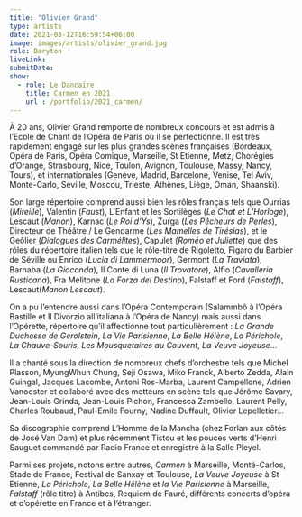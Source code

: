 ```yaml
---
title: "Olivier Grand"
type: artists
date: 2021-03-12T16:59:54+06:00
image: images/artists/olivier_grand.jpg
role: Baryton
liveLink: 
submitDate: 
show:
  - role: Le Dancaïre
    title: Carmen en 2021
    url : /portfolio/2021_carmen/
---
```



À 20 ans, Olivier Grand remporte de nombreux concours et est admis à l’Ecole 
de Chant de l’Opéra de Paris où il se perfectionne.
Il est très rapidement engagé sur les plus grandes scènes françaises 
(Bordeaux, Opéra de Paris, Opéra Comique, Marseille, St Etienne, Metz, Chorégies d’Orange, 
Strasbourg, Nice, Toulon, Avignon, Toulouse, Massy, Nancy, Tours), 
et internationales (Genève, Madrid, Barcelone, Venise, Tel Aviv, Monte-Carlo, Séville, Moscou, 
Trieste, Athènes, Liège, Oman, Shaanski).

Son large répertoire comprend aussi bien les rôles français tels que Ourrias (*Mireille*), 
Valentin (*Faust*), L'Enfant et les Sortilèges (*Le Chat et L’Horloge*), Lescaut (*Manon*), 
Karnac (*Le Roi d’Ys*), Zurga (*Les Pêcheurs de Perles*), Directeur de Théâtre / Le Gendarme (*Les Mamelles de Tirésias*), 
et le Geôlier (*Dialogues des Carmélites*), Capulet (*Roméo et Juliette*) que des rôles 
du répertoire italien tels que le rôle-titre de Rigoletto, Figaro du Barbier de Séville ou Enrico (*Lucia di Lammermoor*), 
Germont (*La Traviata*), Barnaba (*La Gioconda*), Il Conte di Luna (*Il Trovatore*), Alﬁo (*Cavalleria Rusticana*), 
Fra Melitone (*La Forza del Destino*), Falstaff et Ford (*Falstaff*), Lescaut(*Manon Lescaut*).

On a pu l’entendre aussi dans l’Opéra Contemporain (Salammbô à l’Opéra Bastille et 
Il Divorzio all’italiana à l’Opéra de Nancy) mais aussi dans l’Opérette, répertoire 
qu’il affectionne tout particulièrement : *La Grande Duchesse de Gerolstein*, *La Vie Parisienne*, 
*La Belle Hélène*, *La Périchole*, *La Chauve-Souris*, *Les Mousquetaires au Couvent*, *La Veuve Joyeuse*...

Il a chanté sous la direction de nombreux chefs d’orchestre tels que Michel Plasson, MyungWhun Chung, 
Seji Osawa, Miko Franck, Alberto Zedda, Alain Guingal, Jacques Lacombe, Antoni Ros-Marba, Laurent Campellone, 
Adrien Vanooster et collaboré avec des metteurs en scène tels que Jérôme Savary, Jean-Louis Grinda, 
Jean-Louis Pichon, Francesca Zambello, Laurent Pelly, Charles Roubaud, Paul-Emile Fourny, Nadine Duffault, Olivier Lepelletier...

Sa discographie comprend L’Homme de la Mancha (chez Forlan aux côtés de José Van Dam) 
et plus récemment Tistou et les pouces verts d’Henri Sauguet commandé par Radio France 
et enregistré à la Salle Pleyel.

Parmi ses projets, notons entre autres, *Carmen* à Marseille, Monté-Carlos, Stade de France, 
Festival de Sanxay et Toulouse, *La Veuve Joyeuse* à St Etienne, *La Périchole*, 
*La Belle Hélène* et *la Vie Parisienne* à Marseille, *Falstaff* (rôle titre) à Antibes, Requiem de Fauré, 
différents concerts d’opéra et d’opérette en France et à l’étranger.
